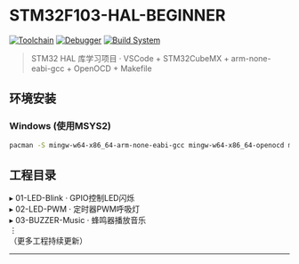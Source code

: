 # STM32F103-HAL-BEGINNER

[![Toolchain](https://img.shields.io/badge/arm--none--eabi--gcc-12.3.rel1-brightgreen)](https://developer.arm.com/tools-and-software/open-source-software/developer-tools/gnu-toolchain/gnu-rm)
[![Debugger](https://img.shields.io/badge/OpenOCD-0.12.0-blueviolet)](https://openocd.org/)
[![Build System](https://img.shields.io/badge/Makefile-4.3-yellow)](https://www.gnu.org/software/make/)

> STM32 HAL 库学习项目 · VSCode + STM32CubeMX + arm-none-eabi-gcc + OpenOCD + Makefile

## 环境安装
### Windows (使用MSYS2)
```bash
pacman -S mingw-w64-x86_64-arm-none-eabi-gcc mingw-w64-x86_64-openocd make
```
## 工程目录  
▸ 01-LED-Blink · GPIO控制LED闪烁  
▸ 02-LED-PWM · 定时器PWM呼吸灯  
▸ 03-BUZZER-Music · 蜂鸣器播放音乐  
⋮  
（更多工程持续更新）
***
